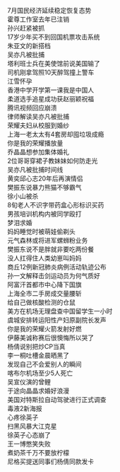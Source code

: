 7月国民经济延续稳定恢复态势  
霍尊工作室去年已注销  
孙兴赶紧被抓  
17岁少年买不到回国机票攻击系统  
朱亚文的新搭档  
吴亦凡被批捕  
塔利班士兵在美使馆前说美国输了  
司机刚拿驾照10天醉驾撞上警车  
江雪怀孕  
香港中学开学第一课我是中国人  
柔道选手追星成功获赵丽颖祝福  
腾讯视频回应崩溃  
律师解读吴亦凡被批捕  
荣耀夫妇从校服到婚纱  
上海一老太太有4套房却囤垃圾成瘾  
你是我的荣耀播放量  
乔晶晶想参加集体婚礼  
2位哥哥穿裙子教妹妹如何防走光  
吴亦凡被批捕时间线  
黄奕邱心志20年后再演情侣  
樊振东说暴力熊猫不够霸气  
徐小山被杀  
8旬老人不识字带药盒心形标识买药  
男孩培训机构内被同学殴打  
梦泪求婚  
妈妈睡觉时被萌娃偷剃头  
元气森林或将进军螺蛳粉业务  
樊振东说不是胖就非要吃两份餐  
没人扛得住人类幼崽叫妈妈  
商丘12例新冠肺炎病例活动轨迹公布  
孙一文解释击剑运动员为何气质好  
阿富汗首都市中心降下国旗  
上海全市二手房成交量腰斩  
给自己做核酸检测的仓鼠  
美方在机场无理盘查中国留学生一小时  
虞城安排转运阳性产妇原副院长发声  
你是我的荣耀火箭发射好燃  
伊藤美诚称赛后很懊悔所以哭了  
杨倩说别把炒CP当真  
李一桐吐槽金晨晒黑了  
发现自己不会爱别人的瞬间  
喀布尔机场至少5人死亡  
吴宣仪演的曾鲤  
于途向晶晶求婚好浪漫  
美国对特斯拉自动驾驶进行正式调查  
毒液2新海报  
心疼徐英子  
扫黑风暴大江克星  
徐英子心态崩了  
王一博憋笑失败  
煮奶茶千万不要放柠檬  
尼格买提送同事们杨倩同款发卡  
